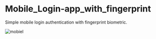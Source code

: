 # Mobile_Login-app_with_fingerprint


Simple mobile login authentication with fingerprint biometric.

![mobiel](https://user-images.githubusercontent.com/93573554/219828943-a459976f-d82c-4e00-a258-bdb2ebb646d4.jpg)
